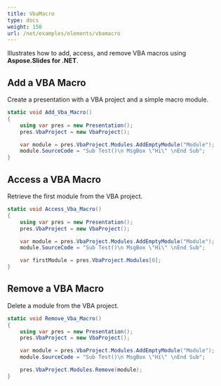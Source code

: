 ```yaml
---
title: VbaMacro
type: docs
weight: 150
url: /net/examples/elements/vbamacro
---
```


Illustrates how to add, access, and remove VBA macros using **Aspose.Slides for .NET**.

## Add a VBA Macro

Create a presentation with a VBA project and a simple macro module.

```csharp
static void Add_Vba_Macro()
{
    using var pres = new Presentation();
    pres.VbaProject = new VbaProject();

    var module = pres.VbaProject.Modules.AddEmptyModule("Module");
    module.SourceCode = "Sub Test()\n MsgBox \"Hi\" \nEnd Sub";
}
```

## Access a VBA Macro

Retrieve the first module from the VBA project.

```csharp
static void Access_Vba_Macro()
{
    using var pres = new Presentation();
    pres.VbaProject = new VbaProject();

    var module = pres.VbaProject.Modules.AddEmptyModule("Module");
    module.SourceCode = "Sub Test()\n MsgBox \"Hi\" \nEnd Sub";

    var firstModule = pres.VbaProject.Modules[0];
}
```

## Remove a VBA Macro

Delete a module from the VBA project.

```csharp
static void Remove_Vba_Macro()
{
    using var pres = new Presentation();
    pres.VbaProject = new VbaProject();

    var module = pres.VbaProject.Modules.AddEmptyModule("Module");
    module.SourceCode = "Sub Test()\n MsgBox \"Hi\" \nEnd Sub";

    pres.VbaProject.Modules.Remove(module);
}
```
